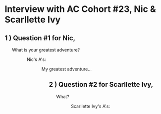 # Interview with AC Cohort #23, Nic & Scarllette Ivy

## 1 ) Question #1 for Nic,

<ol>What is your greatest adventure?<ol/>
<ol>Nic's A's:<ol/>
<ol>My greatest adventure...<ol/>



## 2 ) Question #2 for Scarllette Ivy,

<ol>What?<ol/>
<ol>Scarllette Ivy's A's:<ol/>
<ol> <ol/>



